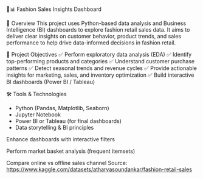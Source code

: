 👗📊 Fashion Sales Insights Dashboard

📖 Overview
This project uses Python-based data analysis and Business Intelligence (BI) dashboards to explore fashion retail sales data.
It aims to deliver clear insights on customer behavior, product trends, and sales performance to help drive data-informed decisions in fashion retail.

🎯 Project Objectives
✅ Perform exploratory data analysis (EDA)
✅ Identify top-performing products and categories
✅ Understand customer purchase patterns
✅ Detect seasonal trends and revenue cycles
✅ Provide actionable insights for marketing, sales, and inventory optimization
✅ Build interactive BI dashboards (Power BI / Tableau)

🛠️ Tools & Technologies
- Python (Pandas, Matplotlib, Seaborn)
- Jupyter Notebook
- Power BI or Tableau (for final dashboards)
- Data storytelling & BI principles



Enhance dashboards with interactive filters

Perform market basket analysis (frequent itemsets)

Compare online vs offline sales channel
Source: https://www.kaggle.com/datasets/atharvasoundankar/fashion-retail-sales
